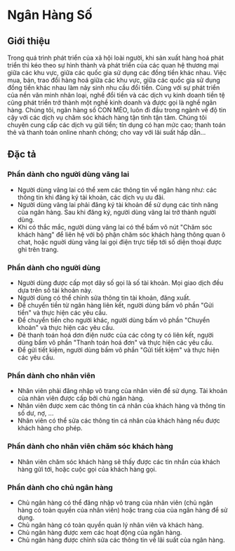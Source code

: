 # Ngân Hàng Số

## Giới thiệu

Trong quá trình phát triển của xã hội loài người, khi sản xuất hàng hoá phát triển thì kéo theo sự hình thành và phát triển của các quan hệ thương mại giữa các khu vực, giữa các quốc gia sử dụng các đồng tiền khác nhau. Việc mua, bán, trao đổi hàng hoá giữa các khu vực, giữa các quốc gia sử dụng đồng tiền khác nhau làm nảy sinh nhu cầu đổi tiền. Cùng với sự phát triển của nền văn minh nhân loại, nghề đổi tiền và các dịch vụ kinh doanh tiền tệ cũng phát triển trở thành một nghề kinh doanh và được gọi là nghề ngân hàng. Chúng tôi, ngân hàng số CON MÈO, luôn đi đầu trong ngành về độ tin cậy với các dịch vụ chăm sóc khách hàng tận tình tận tâm. Chúng tôi chuyên cung cấp các dịch vụ gửi tiền; tín dụng có hạn mức cao; thanh toán thẻ và thanh toán online nhanh chóng; cho vay với lãi suất hấp dẫn…

## Đặc tả

### Phần dành cho người dùng vãng lai

- Người dùng vãng lai có thể xem các thông tin về ngân hàng như: các thông tin khi đăng ký tài khoản, các dịch vụ ưu đãi.
- Người dùng vãng lai phải đăng ký tài khoản để sử dụng các tính năng của ngân hàng. Sau khi đăng ký, người dùng vãng lai trở thành người dùng.
- Khi có thắc mắc, người dùng vãng lai có thể bấm vô nút "Chăm sóc khách hàng" để liên hệ với bộ phận chăm sóc khách hàng thông quan ô chat, hoặc nguời dùng vãng lai gọi điện trực tiếp tới số diện thoại được ghi trên trang.

### Phần dành cho người dùng

- Người dùng được cấp mọt dãy số gọi là số tài khoản. Mọi giao dịch đều dựa trên số tài khoản này.
- Người dùng có thể chỉnh sửa thông tin tài khoản, đăng xuất.
- Để chuyển tiền từ ngân hàng liên kết, người dùng bấm vô phần "Gửi tiền" và thực hiện các yêu cầu.
- Để chuyển tiền cho người khác, người dùng bấm vô phần "Chuyển khoản" và thực hiện các yêu cầu.
- Đẻ thanh toán hoá dơn điện nước của các công ty có liên kết, người dùng bấm vô phần "Thanh toán hoá đơn" và thực hiện các yêu cầu.
- Để gửi tiết kiệm, người dùng bấm vô phần "Gửi tiết kiệm" và thực hiện các yêu cầu.

### Phần dành cho nhân viên

- Nhân viên phải đăng nhập vô trang của nhân viên để sử dụng. Tài khoản của nhân viên được cấp bởi chủ ngân hàng.
- Nhân viên được xem các thông tin cá nhân của khách hàng và thông tin số dư, nợ, ...
- Nhân viên có thể sửa các thông tin cá nhân của khách hàng nếu được khách hàng cho phép.

### Phần dành cho nhân viên chăm sóc khách hàng

- Nhân viên chăm sóc khách hàng sẽ thấy được các tin nhắn của khách hàng gửi tới, hoặc cuộc gọi của khách hàng gọi.

### Phần dành cho chủ ngân hàng

- Chủ ngân hàng có thể đăng nhập vô trang của nhân viên (chủ ngân hàng có toàn quyền của nhân viên) hoặc trang của của ngân hàng để sử dụng.
- Chủ ngân hàng có toàn quyền quản lý nhân viên và khách hàng.
- Chủ ngân hàng được xem các hoạt động của ngân hàng.
- Chủ ngân hàng được chỉnh sửa các thông tin về lãi suất của ngân hàng.
